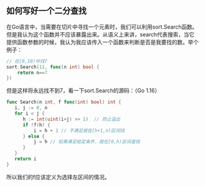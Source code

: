 ## 如何写好一个二分查找

​	在Go语言中，当需要在切片中寻找一个元素时，我们可以利用sort.Search函数。但是我认为这个函数并不应该暴露出来。从语义上来讲，search代表搜索，当它提供函数参数的时候，我认为我应该传入一个函数来判断是否是我要找的数。举个例子：

```go
// 在[0,10)中找7
sort.Search(11, func(n int) bool {
    return n==7
})
```

但是这样将永远找不到7，看一下sort.Search的源码：（Go 1.16）

```go
func Search(n int, f func(int) bool) int {
   i, j := 0, n
   for i < j {
      h := int(uint(i+j) >> 1)  // 防止溢出
      if !f(h) {
          i = h + 1 // 不满足就在[h+1,n)区间找
      } else {
          j = h // 如果满足给定条件，就在[0,h)区间查找
      }
   }
   return i
}
```

所以我们的f应该定义为选择左区间的情况。